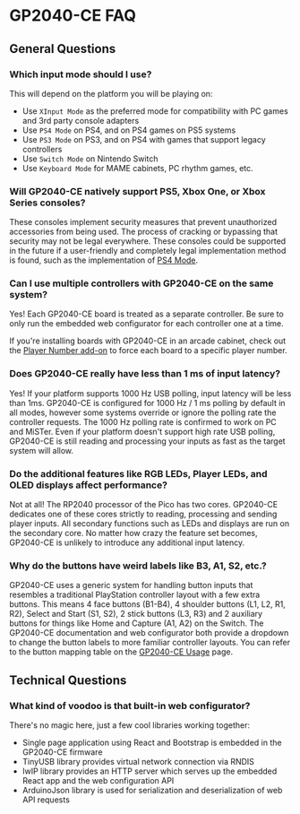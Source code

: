 # GP2040-CE FAQ

## General Questions

### Which input mode should I use?

This will depend on the platform you will be playing on:

* Use `XInput Mode` as the preferred mode for compatibility with PC games and 3rd party console adapters
* Use `PS4 Mode` on PS4, and on PS4 games on PS5 systems
* Use `PS3 Mode` on PS3, and on PS4 with games that support legacy controllers
* Use `Switch Mode` on Nintendo Switch
* Use `Keyboard Mode` for MAME cabinets, PC rhythm games, etc.

### Will GP2040-CE natively support PS5, Xbox One, or Xbox Series consoles?

These consoles implement security measures that prevent unauthorized accessories from being used. The process of cracking or bypassing that security may not be legal everywhere. These consoles could be supported in the future if a user-friendly and completely legal implementation method is found, such as the implementation of [PS4 Mode](https://gp2040-ce.info/#/web-configurator?id=ps4-mode).

### Can I use multiple controllers with GP2040-CE on the same system?

Yes! Each GP2040-CE board is treated as a separate controller. Be sure to only run the embedded web configurator for each controller one at a time.

If you're installing boards with GP2040-CE in an arcade cabinet, check out the [Player Number add-on](https://gp2040-ce.info/#/web-configurator?id=player-number-x-input-only) to force each board to a specific player number.

### Does GP2040-CE really have less than 1 ms of input latency?

Yes! If your platform supports 1000 Hz USB polling, input latency will be less than 1ms. GP2040-CE is configured for 1000 Hz / 1 ms polling by default in all modes, however some systems override or ignore the polling rate the controller requests. The 1000 Hz polling rate is confirmed to work on PC and MiSTer. Even if your platform doesn't support high rate USB polling, GP2040-CE is still reading and processing your inputs as fast as the target system will allow.

### Do the additional features like RGB LEDs, Player LEDs, and OLED displays affect performance?

Not at all! The RP2040 processor of the Pico has two cores. GP2040-CE dedicates one of these cores strictly to reading, processing and sending player inputs. All secondary functions such as LEDs and displays are run on the secondary core. No matter how crazy the feature set becomes, GP2040-CE is unlikely to introduce any additional input latency.

### Why do the buttons have weird labels like B3, A1, S2, etc.?

GP2040-CE uses a generic system for handling button inputs that resembles a traditional PlayStation controller layout with a few extra buttons. This means 4 face buttons (B1-B4), 4 shoulder buttons (L1, L2, R1, R2), Select and Start (S1, S2), 2 stick buttons (L3, R3) and 2 auxiliary buttons for things like Home and Capture (A1, A2) on the Switch. The GP2040-CE documentation and web configurator both provide a dropdown to change the button labels to more familiar controller layouts. You can refer to the button mapping table on the [GP2040-CE Usage](http://gp2040-ce.info/#/usage?id=buttons) page.

## Technical Questions

### What kind of voodoo is that built-in web configurator?

There's no magic here, just a few cool libraries working together:

* Single page application using React and Bootstrap is embedded in the GP2040-CE firmware
* TinyUSB library provides virtual network connection via RNDIS
* lwIP library provides an HTTP server which serves up the embedded React app and the web configuration API
* ArduinoJson library is used for serialization and deserialization of web API requests
